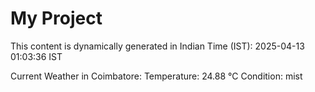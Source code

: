# My Project

This content is dynamically generated in Indian Time (IST): 2025-04-13 01:03:36 IST


Current Weather in Coimbatore:
Temperature: 24.88 °C
Condition: mist
